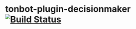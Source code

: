 # tonbot-plugin-decisionmaker [![Build Status](https://travis-ci.org/lijamez/tonbot-plugin-decisionmaker.svg?branch=master)](https://travis-ci.org/lijamez/tonbot-plugin-decisionmaker)

